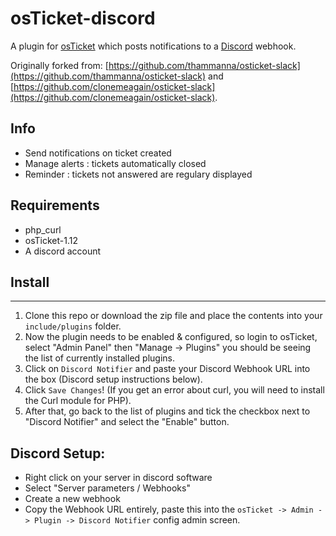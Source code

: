 osTicket-discord
================
A plugin for [osTicket](https://osticket.com) which posts notifications to a [Discord](https://discordapp.com/) webhook.

Originally forked from: [https://github.com/thammanna/osticket-slack](https://github.com/thammanna/osticket-slack) and
[https://github.com/clonemeagain/osticket-slack](https://github.com/clonemeagain/osticket-slack).

Info
----
- Send notifications on ticket created
- Manage alerts : tickets automatically closed
- Reminder : tickets not answered are regulary displayed

## Requirements
- php_curl
- osTicket-1.12
- A discord account

## Install
----------
1. Clone this repo or download the zip file and place the contents into your `include/plugins` folder.
1. Now the plugin needs to be enabled & configured, so login to osTicket, select "Admin Panel" then "Manage -> Plugins" you should be seeing the list of currently installed plugins.
1. Click on `Discord Notifier` and paste your Discord Webhook URL into the box (Discord setup instructions below). 
1. Click `Save Changes`! (If you get an error about curl, you will need to install the Curl module for PHP). 
1. After that, go back to the list of plugins and tick the checkbox next to "Discord Notifier" and select the "Enable" button.


## Discord Setup:
- Right click on your server in discord software
- Select "Server parameters / Webhooks"
- Create a new webhook
- Copy the Webhook URL entirely, paste this into the `osTicket -> Admin -> Plugin -> Discord Notifier` config admin screen.
